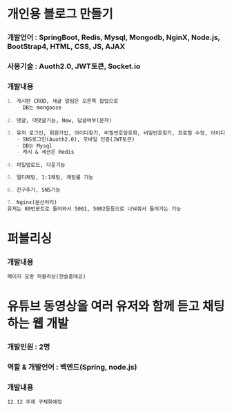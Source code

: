 # 개인용 블로그 만들기
### 개발언어 : SpringBoot, Redis, Mysql, Mongodb, NginX, Node.js, BootStrap4, HTML, CSS, JS, AJAX
### 사용기술 : Auoth2.0, JWT토큰, Socket.io
### 개발내용
```markdown
1. 게시판 CRUD, 새글 알림은 오른쪽 팝업으로
   - DB는 mongoose
   
2. 댓글, 대댓글기능, New, 답글여부(문자)

3. 유저 로그인, 회원가입, 아이디찾기, 비밀번호암호화, 비밀번호찾기, 프로필 수정, 아이디저장
   - SNS로그인(Auoth2.0), 모바일 인증(JWT토큰)
   - DB는 Mysql
   - 캐시 & 세션은 Redis
   
4. 파일업로드, 다운기능

5. 멀티채팅, 1:1채팅, 채팅룸 기능

6. 친구추가, SNS기능

7. Nginx(분산처리)
유저는 80번포트로 들어와서 5001, 5002등등으로 나눠줘서 들어가는 기능
```

# 퍼블리싱
### 개발내용
```markdown
페이지 모방 퍼블리싱(한솔홈데코)
```


# 유튜브 동영상을 여러 유저와 함께 듣고 채팅하는 웹 개발
### 개발인원 : 2명
### 역할 & 개발언어 : 백엔드(Spring, node.js)
### 개발내용
```markdown
12.12 주제 구체화예정
```
